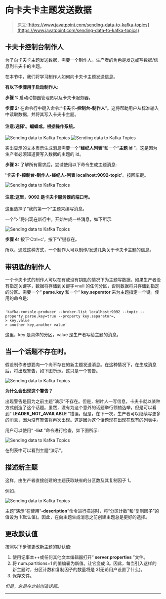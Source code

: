 # 向卡夫卡主题发送数据

> 原文:[https://www.javatpoint.com/sending-data-to-kafka-topics](https://www.javatpoint.com/sending-data-to-kafka-topics)

## 卡夫卡控制台制作人

为了向卡夫卡主题发送数据，需要一个制作人。生产者的角色是发送或写数据/信息到卡夫卡的主题。

在本节中，我们将学习制作人如何向卡夫卡主题发送信息。

**有以下步骤用于启动制作人:**

**步骤 1:** 启动动物园管理员以及卡夫卡服务器。

**步骤 2:** 在命令行中键入命令:“**卡夫卡-控制台-制作人**”。这将帮助用户从标准输入中读取数据，并将其写入卡夫卡主题。

#### 注意:选择’。蝙蝠或。根据操作系统。

![Sending data to Kafka Topics](../Images/2eb4b094925e6f5d38218ddeff4d875d.png)
![Sending data to Kafka Topics](../Images/db2ad542351448c35c14b1d68beda848.png)

突出显示的文本表示生成消息需要一个“**经纪人列表**”和一个“**主题 id** ”。这是因为生产者必须知道要写入数据的主题的 id。

**步骤 3:** 了解所有需求后，尝试使用以下命令生成主题消息:

**'卡夫卡-控制台-制作人-经纪人-列表 localhost:9092-topic<topic _ name>'**。按回车键。

![Sending data to Kafka Topics](../Images/4235f0a30f2f0085930af185854e8fbb.png)

#### 注意:这里，9092 是卡夫卡服务器的端口号。

这里选择了“我的第一个”主题来编写消息。

一个“>”将出现在新行中。开始生成一些消息，如下所示:

![Sending data to Kafka Topics](../Images/07142d4bac53327b112905c9e3dc1321.png)

**步骤 4:** 按下‘Ctrl+c’，按下‘Y’键存在。

所以，通过这种方式，一个制作人可以制作/发送几条关于卡夫卡主题的信息。

## 带钥匙的制作人

一个卡夫卡式的制作人可以在有或没有钥匙的情况下为主题写数据。如果生产者没有指定关键字，数据将存储到关键字=null 的任何分区，否则数据将只存储到指定的分区。需要一个“ **parse.key** 和一个“ **key.seperator** 来为主题指定一个键。使用的命令是:

```

'kafka-console-producer --broker-list localhost:9092 --topic --property parse.key=true --property key.separator=,
> key,value
> another key,another value' 
```

这里，key 是具体的分区，value 是生产者写给主题的消息。

## 当一个话题不存在时。

假设制作者想要向一个尚不存在的新主题发送消息。在这种情况下，在生成消息后，将出现警告，如下图所示。这只是一个警告。

![Sending data to Kafka Topics](../Images/889f3e5090bf19497207b06aaa3fe28d.png)

**为什么会出现这个警告？**

出现警告是因为之前主题“演示”不存在。但是，制片人一写信息，卡夫卡就以某种方式创造了这个话题。虽然，没有为这个意外的话题举行领袖选举，但是可以看到“ **LEADER_NOT_AVAILABLE** ”错误。但是，在下一次，生产者可以继续写更多的消息，因为没有警告将再次出现。这是因为这个话题现在出现在现有的列表中。

用户可以使用“ **-list** ”命令进行检查，如下图所示:

![Sending data to Kafka Topics](../Images/db9745ade682587229d233819f1bb99b.png)

在列表中可以看到主题“演示”。

## 描述新主题

这样，由生产者直接创建的主题获取缺省的分区数及其复制因子 1。

例如，

![Sending data to Kafka Topics](../Images/3f02f9484462bdef35c97722dee3a6c2.png)

主题“演示”在使用“**-description**”命令进行描述时，将“分区计数”和“复制因子”的值设为 1(默认值)。因此，在向主题生成消息之前创建主题总是更好的选择。

## 更改默认值

按照以下步骤更改新主题的默认值:

1.  使用记事本++或任何其他文本编辑器打开“ **server.properties** ”文件。
2.  将 num.partitions=1 的值编辑为新值。让它变成 3。因此，每当引入这样的新主题时，分区计数和复制因子的数量将是 3(无论用户设置了什么)。
3.  保存文件。

*但是，总是在之前创造话题。*

* * *